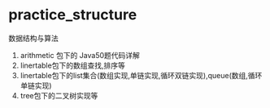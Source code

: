 # practice_structure
数据结构与算法
1. arithmetic 包下的 Java50题代码详解
2. linertable包下的数组查找,排序等
3. linertable包下的list集合(数组实现,单链实现,循环双链实现),queue(数组,循环单链实现)
4. tree包下的二叉树实现等

